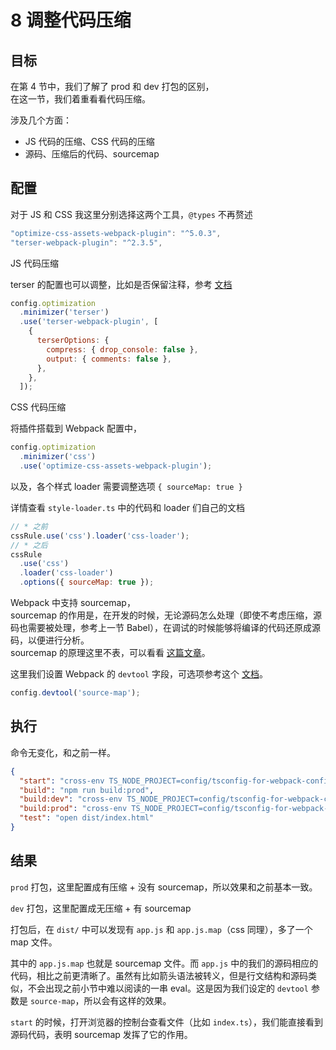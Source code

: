 # 8 调整代码压缩

## 目标

在第 4 节中，我们了解了 prod 和 dev 打包的区别，  
在这一节，我们着重看看代码压缩。

涉及几个方面：

- JS 代码的压缩、CSS 代码的压缩
- 源码、压缩后的代码、sourcemap

## 配置

对于 JS 和 CSS 我这里分别选择这两个工具，`@types` 不再赘述

```js
"optimize-css-assets-webpack-plugin": "^5.0.3",
"terser-webpack-plugin": "^2.3.5",
```

JS 代码压缩

terser 的配置也可以调整，比如是否保留注释，参考 [文档](https://github.com/webpack-contrib/terser-webpack-plugin)

```js
config.optimization
  .minimizer('terser')
  .use('terser-webpack-plugin', [
    {
      terserOptions: {
        compress: { drop_console: false },
        output: { comments: false },
      },
    },
  ]);
```

CSS 代码压缩

将插件搭载到 Webpack 配置中，

```js
config.optimization
  .minimizer('css')
  .use('optimize-css-assets-webpack-plugin');
```

以及，各个样式 loader 需要调整选项 `{ sourceMap: true }`

详情查看 `style-loader.ts` 中的代码和 loader 们自己的文档

```js
// * 之前
cssRule.use('css').loader('css-loader');
// * 之后
cssRule
  .use('css')
  .loader('css-loader')
  .options({ sourceMap: true });
```

Webpack 中支持 sourcemap，  
sourcemap 的作用是，在开发的时候，无论源码怎么处理（即使不考虑压缩，源码也需要被处理，参考上一节 Babel），在调试的时候能够将编译的代码还原成源码，以便进行分析。  
sourcemap 的原理这里不表，可以看看 [这篇文章](https://www.ruanyifeng.com/blog/2013/01/javascript_source_map.html)。

这里我们设置 Webpack 的 `devtool` 字段，可选项参考这个 [文档](https://webpack.js.org/configuration/devtool/)。

```js
config.devtool('source-map');
```

## 执行

命令无变化，和之前一样。

```json
{
  "start": "cross-env TS_NODE_PROJECT=config/tsconfig-for-webpack-config.json webpack-dev-server --open --config=config/webpack/webpack.server.ts",
  "build": "npm run build:prod",
  "build:dev": "cross-env TS_NODE_PROJECT=config/tsconfig-for-webpack-config.json webpack --config=config/webpack/webpack.dev.ts",
  "build:prod": "cross-env TS_NODE_PROJECT=config/tsconfig-for-webpack-config.json webpack --config=config/webpack/webpack.prod.ts",
  "test": "open dist/index.html"
}
```

## 结果

`prod` 打包，这里配置成有压缩 + 没有 sourcemap，所以效果和之前基本一致。

`dev` 打包，这里配置成无压缩 + 有 sourcemap

打包后，在 `dist/` 中可以发现有 `app.js` 和 `app.js.map`（css 同理），多了一个 map 文件。

其中的 `app.js.map` 也就是 sourcemap 文件。而 `app.js` 中的我们的源码相应的代码，相比之前更清晰了。虽然有比如箭头语法被转义，但是行文结构和源码类似，不会出现之前小节中难以阅读的一串 eval。这是因为我们设定的 `devtool` 参数是 `source-map`，所以会有这样的效果。

`start` 的时候，打开浏览器的控制台查看文件（比如 `index.ts`），我们能直接看到源码代码，表明 sourcemap 发挥了它的作用。

